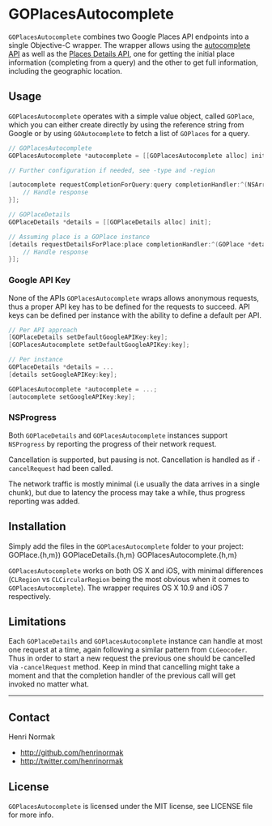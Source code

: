 GOPlacesAutocomplete
====================

`GOPlacesAutocomplete` combines two Google Places API endpoints into a single Objective-C wrapper. The wrapper allows using the [autocomplete API](https://developers.google.com/places/documentation/autocomplete) as well as the [Places Details API](https://developers.google.com/places/documentation/details), one for getting the initial place information (completing from a query) and the other to get full information, including the geographic location.

## Usage

`GOPlacesAutocomplete` operates with a simple value object, called `GOPlace`, which you can either create directly by using  the reference string from Google or by using `GOAutocomplete` to fetch a list of `GOPlaces` for a query.

```objective-c
// GOPlacesAutocomplete
GOPlacesAutocomplete *autocomplete = [[GOPlacesAutocomplete alloc] init];

// Further configuration if needed, see -type and -region

[autocomplete requestCompletionForQuery:query completionHandler:^(NSArray *places, NSError *error) {
	// Handle response
}];

// GOPlaceDetails
GOPlaceDetails *details = [[GOPlaceDetails alloc] init];

// Assuming place is a GOPlace instance
[details requestDetailsForPlace:place completionHandler:^(GOPlace *detailedPlace, NSError *error) {
	// Handle response
}];
```

### Google API Key

None of the APIs `GOPlacesAutocomplete` wraps allows anonymous requests, thus a proper API key has to be defined for the requests to succeed. API keys can be defined per instance with the ability to define a default per API.

```objective-c
// Per API approach
[GOPlaceDetails setDefaultGoogleAPIKey:key];
[GOPlacesAutocomplete setDefaultGoogleAPIKey:key];

// Per instance
GOPlaceDetails *details = ...
[details setGoogleAPIKey:key];

GOPlacesAutocomplete *autocomplete = ...;
[autocomplete setGoogleAPIKey:key];
```

### NSProgress

Both `GOPlaceDetails` and `GOPlacesAutocomplete` instances support `NSProgress` by reporting the progress of their network request.

Cancellation is supported, but pausing is not. Cancellation is handled as if `-cancelRequest` had been called.

The network traffic is mostly minimal (i.e usually the data arrives in a single chunk), but due to latency the process may take a while, thus progress reporting was added.

## Installation

Simply add the files in the `GOPlacesAutocomplete` folder to your project:
GOPlace.{h,m})
GOPlaceDetails.{h,m}
GOPlacesAutocomplete.{h,m}

`GOPlacesAutocomplete` works on both OS X and iOS, with minimal differences (`CLRegion` vs `CLCircularRegion` being the most obvious when it comes to `GOPlacesAutocomplete`). The wrapper requires OS X 10.9 and iOS 7 respectively.

## Limitations

Each `GOPlaceDetails` and `GOPlacesAutocomplete` instance can handle at most one request at a time, again following a similar pattern from `CLGeocoder`. Thus in order to start a new request the previous one should be cancelled via `-cancelRequest` method. Keep in mind that cancelling might take a moment and that the completion handler of the previous call will get invoked no matter what.

---

## Contact

Henri Normak

- http://github.com/henrinormak
- http://twitter.com/henrinormak

## License

`GOPlacesAutocomplete` is licensed under the MIT license, see LICENSE file for more info.
